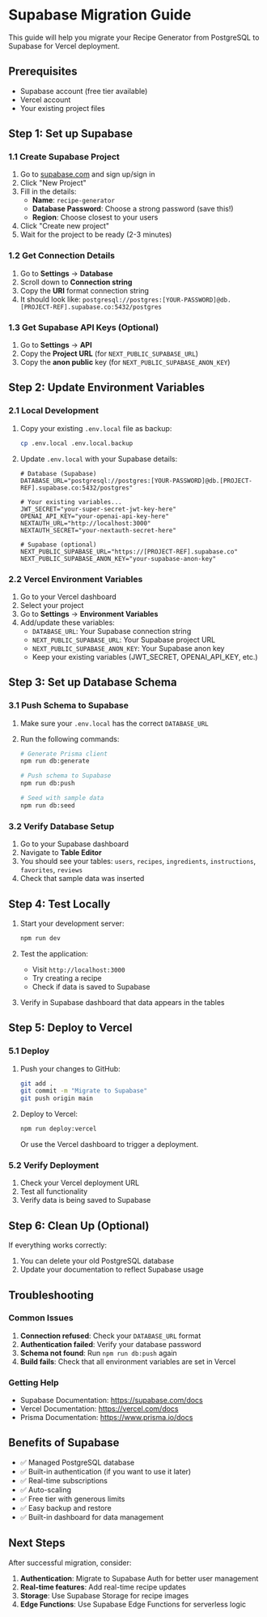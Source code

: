 # Supabase Migration Guide

This guide will help you migrate your Recipe Generator from PostgreSQL to Supabase for Vercel deployment.

## Prerequisites

- Supabase account (free tier available)
- Vercel account
- Your existing project files

## Step 1: Set up Supabase

### 1.1 Create Supabase Project

1. Go to [supabase.com](https://supabase.com) and sign up/sign in
2. Click "New Project"
3. Fill in the details:
   - **Name**: `recipe-generator`
   - **Database Password**: Choose a strong password (save this!)
   - **Region**: Choose closest to your users
4. Click "Create new project"
5. Wait for the project to be ready (2-3 minutes)

### 1.2 Get Connection Details

1. Go to **Settings** → **Database**
2. Scroll down to **Connection string**
3. Copy the **URI** format connection string
4. It should look like: `postgresql://postgres:[YOUR-PASSWORD]@db.[PROJECT-REF].supabase.co:5432/postgres`

### 1.3 Get Supabase API Keys (Optional)

1. Go to **Settings** → **API**
2. Copy the **Project URL** (for `NEXT_PUBLIC_SUPABASE_URL`)
3. Copy the **anon public** key (for `NEXT_PUBLIC_SUPABASE_ANON_KEY`)

## Step 2: Update Environment Variables

### 2.1 Local Development

1. Copy your existing `.env.local` file as backup:
   ```bash
   cp .env.local .env.local.backup
   ```

2. Update `.env.local` with your Supabase details:
   ```env
   # Database (Supabase)
   DATABASE_URL="postgresql://postgres:[YOUR-PASSWORD]@db.[PROJECT-REF].supabase.co:5432/postgres"
   
   # Your existing variables...
   JWT_SECRET="your-super-secret-jwt-key-here"
   OPENAI_API_KEY="your-openai-api-key-here"
   NEXTAUTH_URL="http://localhost:3000"
   NEXTAUTH_SECRET="your-nextauth-secret-here"
   
   # Supabase (optional)
   NEXT_PUBLIC_SUPABASE_URL="https://[PROJECT-REF].supabase.co"
   NEXT_PUBLIC_SUPABASE_ANON_KEY="your-supabase-anon-key"
   ```

### 2.2 Vercel Environment Variables

1. Go to your Vercel dashboard
2. Select your project
3. Go to **Settings** → **Environment Variables**
4. Add/update these variables:
   - `DATABASE_URL`: Your Supabase connection string
   - `NEXT_PUBLIC_SUPABASE_URL`: Your Supabase project URL
   - `NEXT_PUBLIC_SUPABASE_ANON_KEY`: Your Supabase anon key
   - Keep your existing variables (JWT_SECRET, OPENAI_API_KEY, etc.)

## Step 3: Set up Database Schema

### 3.1 Push Schema to Supabase

1. Make sure your `.env.local` has the correct `DATABASE_URL`
2. Run the following commands:

   ```bash
   # Generate Prisma client
   npm run db:generate
   
   # Push schema to Supabase
   npm run db:push
   
   # Seed with sample data
   npm run db:seed
   ```

### 3.2 Verify Database Setup

1. Go to your Supabase dashboard
2. Navigate to **Table Editor**
3. You should see your tables: `users`, `recipes`, `ingredients`, `instructions`, `favorites`, `reviews`
4. Check that sample data was inserted

## Step 4: Test Locally

1. Start your development server:
   ```bash
   npm run dev
   ```

2. Test the application:
   - Visit `http://localhost:3000`
   - Try creating a recipe
   - Check if data is saved to Supabase

3. Verify in Supabase dashboard that data appears in the tables

## Step 5: Deploy to Vercel

### 5.1 Deploy

1. Push your changes to GitHub:
   ```bash
   git add .
   git commit -m "Migrate to Supabase"
   git push origin main
   ```

2. Deploy to Vercel:
   ```bash
   npm run deploy:vercel
   ```

   Or use the Vercel dashboard to trigger a deployment.

### 5.2 Verify Deployment

1. Check your Vercel deployment URL
2. Test all functionality
3. Verify data is being saved to Supabase

## Step 6: Clean Up (Optional)

If everything works correctly:

1. You can delete your old PostgreSQL database
2. Update your documentation to reflect Supabase usage

## Troubleshooting

### Common Issues

1. **Connection refused**: Check your `DATABASE_URL` format
2. **Authentication failed**: Verify your database password
3. **Schema not found**: Run `npm run db:push` again
4. **Build fails**: Check that all environment variables are set in Vercel

### Getting Help

- Supabase Documentation: https://supabase.com/docs
- Vercel Documentation: https://vercel.com/docs
- Prisma Documentation: https://www.prisma.io/docs

## Benefits of Supabase

- ✅ Managed PostgreSQL database
- ✅ Built-in authentication (if you want to use it later)
- ✅ Real-time subscriptions
- ✅ Auto-scaling
- ✅ Free tier with generous limits
- ✅ Easy backup and restore
- ✅ Built-in dashboard for data management

## Next Steps

After successful migration, consider:

1. **Authentication**: Migrate to Supabase Auth for better user management
2. **Real-time features**: Add real-time recipe updates
3. **Storage**: Use Supabase Storage for recipe images
4. **Edge Functions**: Use Supabase Edge Functions for serverless logic
